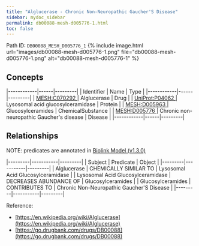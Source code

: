 ```yaml
---
title: "Alglucerase - Chronic Non-Neuropathic Gaucher'S Disease"
sidebar: mydoc_sidebar
permalink: db00088-mesh-d005776-1.html
toc: false 
---
```



Path ID: `DB00088_MESH_D005776_1`
{% include image.html url="images/db00088-mesh-d005776-1.png" file="db00088-mesh-d005776-1.png" alt="db00088-mesh-d005776-1" %}

## Concepts

|------------|------|---------|
| Identifier | Name | Type    |
|------------|------|---------|
| <a href="https://identifiers.org/MESH:C070292">MESH:C070292 </a> | Alglucerase | Drug |
| <a href="https://identifiers.org/UniProt:P04062">UniProt:P04062 </a> | Lysosomal acid glucosylceramidase | Protein |
| <a href="https://identifiers.org/MESH:D005963">MESH:D005963 </a> | Glucosylceramides | ChemicalSubstance |
| <a href="https://identifiers.org/MESH:D005776">MESH:D005776 </a> | Chronic non-neuropathic Gaucher's disease | Disease |
|------------|------|---------|

## Relationships


NOTE: predicates are annotated in <a href="https://github.com/biolink/biolink-model/releases/tag/v1.3.0">Biolink Model (v1.3.0)</a>

|---------|-----------|---------|
| Subject | Predicate | Object  |
|---------|-----------|---------|
| Alglucerase | CHEMICALLY SIMILAR TO | Lysosomal Acid Glucosylceramidase |
| Lysosomal Acid Glucosylceramidase | DECREASES ABUNDANCE OF | Glucosylceramides |
| Glucosylceramides | CONTRIBUTES TO | Chronic Non-Neuropathic Gaucher'S Disease |
|---------|-----------|---------|

Reference: 
  - [https://en.wikipedia.org/wiki/Alglucerase](https://en.wikipedia.org/wiki/Alglucerase)
  - [https://go.drugbank.com/drugs/DB00088](https://go.drugbank.com/drugs/DB00088)
